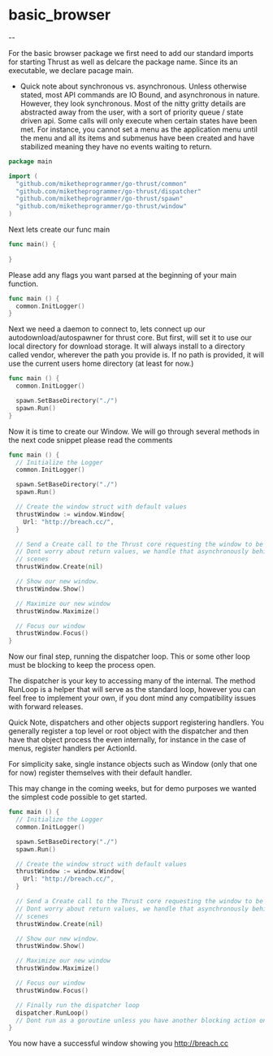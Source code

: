 # basic_browser
--

For the basic browser package we first need to add our standard imports for starting Thrust as well as delcare the package name. Since its an executable, we declare pacage main.

- Quick note about synchronous vs. asynchronous. Unless otherwise stated, most API commands are IO Bound, and asynchronous in nature. However, they look synchronous. Most of the nitty gritty details are abstracted away from the user, with a sort of priority queue / state driven api. Some calls will only execute when certain states have been met. For instance, you cannot set a menu as the application menu until the menu and all its items and submenus have been created and have stabilized meaning they have no events waiting to return.

```go
package main

import (
  "github.com/miketheprogrammer/go-thrust/common"
  "github.com/miketheprogrammer/go-thrust/dispatcher"
  "github.com/miketheprogrammer/go-thrust/spawn"
  "github.com/miketheprogrammer/go-thrust/window"
)
```
Next lets create our func main 

```go
func main() {
  
}
```

Please add any flags you want parsed at the
beginning of your main function. 

```go
func main () {
  common.InitLogger()
}
```

Next we need a daemon to connect to, lets connect up our autodownload/autospawner for thrust core. But first, will set it to use our local directory for download storage. It will always install to a directory called vendor, wherever the path you provide is.
If no path is provided, it will use the current users home directory (at least for now.)

```go
func main () {
  common.InitLogger()

  spawn.SetBaseDirectory("./")
  spawn.Run()
}
```

Now it is time to create our Window.
We will go through several methods in the next code snippet please read the comments

```go
func main () {
  // Initialize the Logger
  common.InitLogger()

  spawn.SetBaseDirectory("./")
  spawn.Run()

  // Create the window struct with default values
  thrustWindow := window.Window{
    Url: "http://breach.cc/",
  }

  // Send a Create call to the Thrust core requesting the window to be created
  // Dont worry about return values, we handle that asynchronously behind the 
  // scenes
  thrustWindow.Create(nil)

  // Show our new window.
  thrustWindow.Show()

  // Maximize our new window
  thrustWindow.Maximize()

  // Focus our window
  thrustWindow.Focus()
}
```

Now our final step, running the dispatcher loop. This or some other loop must be blocking to keep the process open.

The dispatcher is your key to accessing many of the internal. The method RunLoop is a helper that will serve as the standard loop, however you can feel free to implement your own, if you dont mind any compatibility issues with forward releases.

Quick Note, dispatchers and other objects support registering handlers. You generally register a top level or root object with the dispatcher and then have that object process the even internally, for instance in the case of menus, register handlers per ActionId.

For simplicity sake, single instance objects such as Window (only that one for now) register themselves with their default handler.

This may change in the coming weeks, but for demo purposes we wanted the simplest code possible to get started. 

```go
func main () {
  // Initialize the Logger
  common.InitLogger()

  spawn.SetBaseDirectory("./")
  spawn.Run()

  // Create the window struct with default values
  thrustWindow := window.Window{
    Url: "http://breach.cc/",
  }

  // Send a Create call to the Thrust core requesting the window to be created
  // Dont worry about return values, we handle that asynchronously behind the 
  // scenes
  thrustWindow.Create(nil)

  // Show our new window.
  thrustWindow.Show()

  // Maximize our new window
  thrustWindow.Maximize()

  // Focus our window
  thrustWindow.Focus()

  // Finally run the dispatcher loop
  dispatcher.RunLoop()
  // Dont run as a goroutine unless you have another blocking action on this thread.
}
```

You now have a successful window showing you http://breach.cc